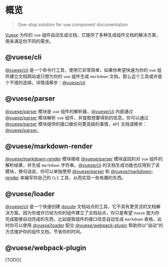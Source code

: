# 概览

> One-stop solution for vue component documentation

[Vuese](https://github.com/vuese/vuese) 为你的 `vue` 组件自动生成文档，它提供了多种生成组件文档的解决方案，用来满足你不同的需求。

## @vuese/cli

[@vuese/cli](/zh/cli/) 是一个命令行工具，使用它非常简单，如果你希望快速为你的 `vue` 组件建立文档网站或只想为你的 `vue` 组件生成 `markdown` 文档，那么这个工具或许是个不错的选择。详情请移步：[@vuese/cli](/zh/cli/)

## @vuese/parser

[@vuese/parser](/zh/parser) 模块是 `vue` 组件的解析器，[@vuese/cli](/zh/cli/) 内部通过 [@vuese/parser](/zh/parser) 模块解析 `vue` 组件，并提取想要得到的信息。你可以通过 [@vuese/parser](/zh/parser) 模块提供的接口做任何更高级的事情，`API` 文档请移步：[@vuese/parser](/zh/parser)。

## @vuese/markdown-render

[@vuese/markdown-render](/zh/markdown-render) 模块接收 [@vuese/parser](/zh/parser) 模块返回的对 `vue` 组件的解析结果，并生成 `markdown` 字符串。[@vuese/cli](/zh/cli/) 的文档生成功能也应用到了该模块，换句话说，你可以单独使用 [@vuese/parser](/zh/parser) 和 [@vuese/markdown-render](/zh/markdown-render) 来编写你自己的 `CLI` 工具，从而实现一些有趣的东西。

## @vuese/loader

[@vuese/cli](/zh/cli/) 是一个快速创建 [docute](https://github.com/leptosia/docute) 文档站点的工具，它不具有更灵活的文档解决方案。因为你或许已经为你的组件建立了文档站点，你只是希望 `Vuese` 能为你完成能够自动完成的东西，比如提取组件的接口信息自动生成 `markdown` 表格。此时你可以使用 [@vuese/loader](/zh/loader) 配合 [@vuese/webpack-plugin](/zh/webpack-plugin) 帮助你以“自动”的方式维护你的组件文档，节省你的时间。

## @vuese/webpack-plugin

[TODO]